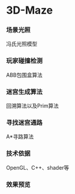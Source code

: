 # 3D-Maze
### 场景光照
冯氏光照模型

### 玩家碰撞检测
ABB包围盒算法

### 迷宫生成算法
回溯算法以及Prim算法

### 寻找迷宫通路
A\*寻路算法

### 技术依据
OpenGL、C++、shader等

### 效果预览
